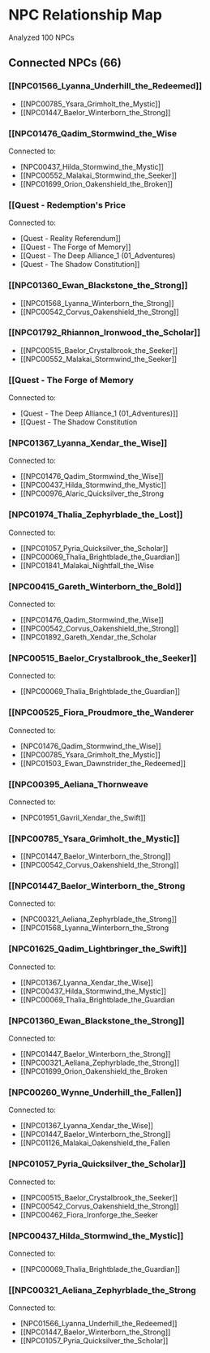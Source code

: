 # NPC Relationship Map

Analyzed 100 NPCs

## Connected NPCs (66)

### [[NPC01566_Lyanna_Underhill_the_Redeemed]]
- [[NPC00785_Ysara_Grimholt_the_Mystic]]
- [[NPC01447_Baelor_Winterborn_the_Strong]]

### [[NPC01476_Qadim_Stormwind_the_Wise
Connected to:
- [NPC00437_Hilda_Stormwind_the_Mystic]]
- [[NPC00552_Malakai_Stormwind_the_Seeker]]
- [[NPC01699_Orion_Oakenshield_the_Broken]]

### [[Quest - Redemption's Price
Connected to:
- [Quest - Reality Referendum]]
- [[Quest - The Forge of Memory]]
- [[Quest - The Deep Alliance_1 (01_Adventures)
- [Quest - The Shadow Constitution]]

### [[NPC01360_Ewan_Blackstone_the_Strong]]
- [[NPC01568_Lyanna_Winterborn_the_Strong]]
- [[NPC00542_Corvus_Oakenshield_the_Strong]]

### [[NPC01792_Rhiannon_Ironwood_the_Scholar]]
- [[NPC00515_Baelor_Crystalbrook_the_Seeker]]
- [[NPC00552_Malakai_Stormwind_the_Seeker]]

### [[Quest - The Forge of Memory
Connected to:
- [Quest - The Deep Alliance_1 (01_Adventures)]]
- [[Quest - The Shadow Constitution

### [NPC01367_Lyanna_Xendar_the_Wise]]
Connected to:
- [[NPC01476_Qadim_Stormwind_the_Wise]]
- [[NPC00437_Hilda_Stormwind_the_Mystic]]
- [[NPC00976_Alaric_Quicksilver_the_Strong

### [NPC01974_Thalia_Zephyrblade_the_Lost]]
Connected to:
- [[NPC01057_Pyria_Quicksilver_the_Scholar]]
- [[NPC00069_Thalia_Brightblade_the_Guardian]]
- [[NPC01841_Malakai_Nightfall_the_Wise

### [NPC00415_Gareth_Winterborn_the_Bold]]
Connected to:
- [[NPC01476_Qadim_Stormwind_the_Wise]]
- [[NPC00542_Corvus_Oakenshield_the_Strong]]
- [[NPC01892_Gareth_Xendar_the_Scholar

### [NPC00515_Baelor_Crystalbrook_the_Seeker]]
Connected to:
- [[NPC00069_Thalia_Brightblade_the_Guardian]]

### [[NPC00525_Fiora_Proudmore_the_Wanderer
Connected to:
- [NPC01476_Qadim_Stormwind_the_Wise]]
- [[NPC00785_Ysara_Grimholt_the_Mystic]]
- [[NPC01503_Ewan_Dawnstrider_the_Redeemed]]

### [[NPC00395_Aeliana_Thornweave
Connected to:
- [NPC01951_Gavril_Xendar_the_Swift]]

### [[NPC00785_Ysara_Grimholt_the_Mystic]]
- [[NPC01447_Baelor_Winterborn_the_Strong]]
- [[NPC00542_Corvus_Oakenshield_the_Strong]]

### [[NPC01447_Baelor_Winterborn_the_Strong
Connected to:
- [NPC00321_Aeliana_Zephyrblade_the_Strong]]
- [[NPC01568_Lyanna_Winterborn_the_Strong

### [NPC01625_Qadim_Lightbringer_the_Swift]]
Connected to:
- [[NPC01367_Lyanna_Xendar_the_Wise]]
- [[NPC00437_Hilda_Stormwind_the_Mystic]]
- [[NPC00069_Thalia_Brightblade_the_Guardian

### [NPC01360_Ewan_Blackstone_the_Strong]]
Connected to:
- [[NPC01447_Baelor_Winterborn_the_Strong]]
- [[NPC00321_Aeliana_Zephyrblade_the_Strong]]
- [[NPC01699_Orion_Oakenshield_the_Broken

### [NPC00260_Wynne_Underhill_the_Fallen]]
Connected to:
- [[NPC01367_Lyanna_Xendar_the_Wise]]
- [[NPC01447_Baelor_Winterborn_the_Strong]]
- [[NPC01126_Malakai_Oakenshield_the_Fallen

### [NPC01057_Pyria_Quicksilver_the_Scholar]]
Connected to:
- [[NPC00515_Baelor_Crystalbrook_the_Seeker]]
- [[NPC00542_Corvus_Oakenshield_the_Strong]]
- [[NPC00462_Fiora_Ironforge_the_Seeker

### [NPC00437_Hilda_Stormwind_the_Mystic]]
Connected to:
- [[NPC00069_Thalia_Brightblade_the_Guardian]]

### [[NPC00321_Aeliana_Zephyrblade_the_Strong
Connected to:
- [NPC01566_Lyanna_Underhill_the_Redeemed]]
- [[NPC01447_Baelor_Winterborn_the_Strong]]
- [[NPC01057_Pyria_Quicksilver_the_Scholar]]

